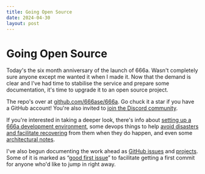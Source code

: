 ```yaml
---
title: Going Open Source
date: 2024-04-30
layout: post
---
```


# Going Open Source

Today's the six month anniversary of the launch of 666a. Wasn't completely sure anyone except me wanted it when I made it. Now that the demand is clear and I've had time to stabilise the service and prepare some documentation, it's time to upgrade it to an open source project. 

The repo's over at [github.com/666ase/666a](https://github.com/666ase/666a). Go chuck it a star if you have a GitHub account! You're also invited to [join the Discord community](https://discord.com/invite/Xgb6a5wQAj).

If you're interested in taking a deeper look, there's info about [setting up a 666a development environment](/development), some devops things to help [avoid disasters and facilitate recovering](/operations) from them when they do happen, and even some [architectural notes](/architecture).

I've also begun documenting the work ahead as [GitHub issues](https://github.com/666ase/666a/issues) and [projects](https://github.com/666ase/666a/projects). Some of it is marked as “[good first issue](https://github.com/666ase/666a/issues?q=is%3Aissue+is%3Aopen+label%3A%22good+first+issue%22)” to facilitate getting a first commit for anyone who'd like to jump in right away.